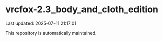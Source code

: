# vrcfox-2.3_body_and_cloth_edition

Last updated: 2025-07-11 21:17:01

This repository is automatically maintained.
